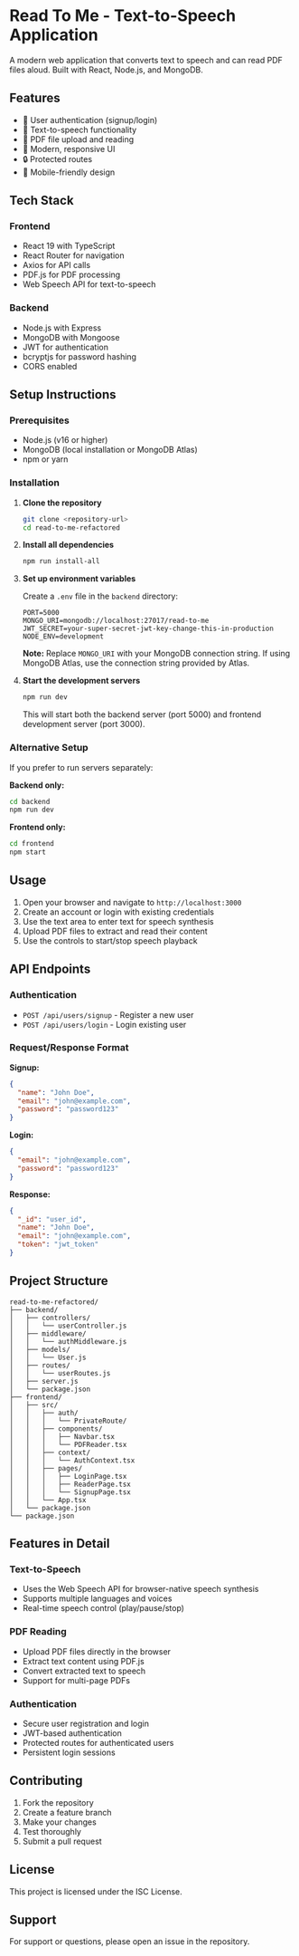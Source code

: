 # Read To Me - Text-to-Speech Application

A modern web application that converts text to speech and can read PDF files aloud. Built with React, Node.js, and MongoDB.

## Features

- 🔐 User authentication (signup/login)
- 📝 Text-to-speech functionality
- 📄 PDF file upload and reading
- 🎨 Modern, responsive UI
- 🔒 Protected routes
- 📱 Mobile-friendly design

## Tech Stack

### Frontend
- React 19 with TypeScript
- React Router for navigation
- Axios for API calls
- PDF.js for PDF processing
- Web Speech API for text-to-speech

### Backend
- Node.js with Express
- MongoDB with Mongoose
- JWT for authentication
- bcryptjs for password hashing
- CORS enabled

## Setup Instructions

### Prerequisites
- Node.js (v16 or higher)
- MongoDB (local installation or MongoDB Atlas)
- npm or yarn

### Installation

1. **Clone the repository**
   ```bash
   git clone <repository-url>
   cd read-to-me-refactored
   ```

2. **Install all dependencies**
   ```bash
   npm run install-all
   ```

3. **Set up environment variables**
   
   Create a `.env` file in the `backend` directory:
   ```env
   PORT=5000
   MONGO_URI=mongodb://localhost:27017/read-to-me
   JWT_SECRET=your-super-secret-jwt-key-change-this-in-production
   NODE_ENV=development
   ```

   **Note:** Replace `MONGO_URI` with your MongoDB connection string. If using MongoDB Atlas, use the connection string provided by Atlas.

4. **Start the development servers**
   ```bash
   npm run dev
   ```

   This will start both the backend server (port 5000) and frontend development server (port 3000).

### Alternative Setup

If you prefer to run servers separately:

**Backend only:**
```bash
cd backend
npm run dev
```

**Frontend only:**
```bash
cd frontend
npm start
```

## Usage

1. Open your browser and navigate to `http://localhost:3000`
2. Create an account or login with existing credentials
3. Use the text area to enter text for speech synthesis
4. Upload PDF files to extract and read their content
5. Use the controls to start/stop speech playback

## API Endpoints

### Authentication
- `POST /api/users/signup` - Register a new user
- `POST /api/users/login` - Login existing user

### Request/Response Format

**Signup:**
```json
{
  "name": "John Doe",
  "email": "john@example.com",
  "password": "password123"
}
```

**Login:**
```json
{
  "email": "john@example.com",
  "password": "password123"
}
```

**Response:**
```json
{
  "_id": "user_id",
  "name": "John Doe",
  "email": "john@example.com",
  "token": "jwt_token"
}
```

## Project Structure

```
read-to-me-refactored/
├── backend/
│   ├── controllers/
│   │   └── userController.js
│   ├── middleware/
│   │   └── authMiddleware.js
│   ├── models/
│   │   └── User.js
│   ├── routes/
│   │   └── userRoutes.js
│   ├── server.js
│   └── package.json
├── frontend/
│   ├── src/
│   │   ├── auth/
│   │   │   └── PrivateRoute/
│   │   ├── components/
│   │   │   ├── Navbar.tsx
│   │   │   └── PDFReader.tsx
│   │   ├── context/
│   │   │   └── AuthContext.tsx
│   │   ├── pages/
│   │   │   ├── LoginPage.tsx
│   │   │   ├── ReaderPage.tsx
│   │   │   └── SignupPage.tsx
│   │   └── App.tsx
│   └── package.json
└── package.json
```

## Features in Detail

### Text-to-Speech
- Uses the Web Speech API for browser-native speech synthesis
- Supports multiple languages and voices
- Real-time speech control (play/pause/stop)

### PDF Reading
- Upload PDF files directly in the browser
- Extract text content using PDF.js
- Convert extracted text to speech
- Support for multi-page PDFs

### Authentication
- Secure user registration and login
- JWT-based authentication
- Protected routes for authenticated users
- Persistent login sessions

## Contributing

1. Fork the repository
2. Create a feature branch
3. Make your changes
4. Test thoroughly
5. Submit a pull request

## License

This project is licensed under the ISC License.

## Support

For support or questions, please open an issue in the repository. 
